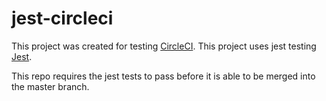 # jest-circleci

This project was created for testing [CircleCI](https://github.com/circleci).
This project uses jest testing [Jest](https://github.com/facebook/jest).

This repo requires the jest tests to pass before it is able to be merged into the master branch.